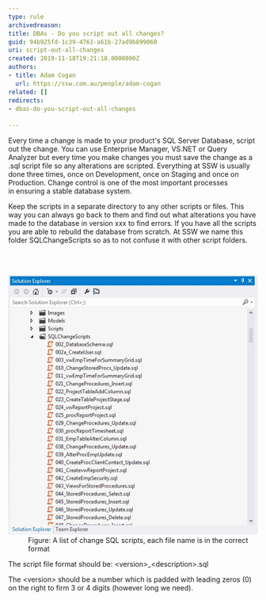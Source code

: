 ```yaml
---
type: rule
archivedreason: 
title: ​DBAs - Do you script out all changes?
guid: 94b925fd-1c39-4761-a61b-27ad9b899060
uri: script-out-all-changes
created: 2019-11-18T19:21:18.0000000Z
authors:
- title: Adam Cogan
  url: https://ssw.com.au/people/adam-cogan
related: []
redirects:
- dbas-do-you-script-out-all-changes

---
```



<p>​Every time a change is made to your product's SQL Server Database, script out the change. You can use Enterprise Manager, VS.NET or Query Analyzer but every time you make changes you must save the change as a .sql script file so any alterations are scripted. Everything at SSW is usually done three times, once on Development, once on Staging and once on Production. Change control is one of the most important processes in ensuring a stable database system.<br></p><p>Keep the scripts in a separate directory to any other scripts or files. This way you can always go back to them and find out what alterations you have made to the database in version xxx to find errors. If you have all the scripts you are able to rebuild the database from scratch. At SSW we name this folder SQLChangeScripts so as to not confuse it with other script folders.​​<br></p>
<br><excerpt class='endintro'></excerpt><br>
<dl class="image"><dt>
      <img src="SQLChangeScripts.jpg" alt="SQLChangeScripts.jpg" />
   </dt><dd>Figure: A list of change SQL scripts, each file name is in the correct format</dd></dl><p>The script file format should be: &lt;version&gt;_&lt;description&gt;.sql</p><p>The &lt;version&gt; should be a number which is padded with leading zeros (0) on the right to firm 3 or 4 digits (however long we need).​​​​<br><br></p>


